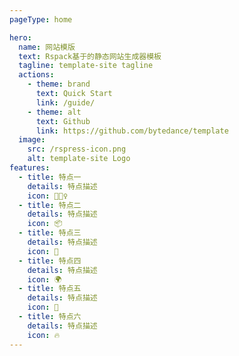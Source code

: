 ```yaml
---
pageType: home

hero:
  name: 网站模版
  text: Rspack基于的静态网站生成器模板
  tagline: template-site tagline
  actions:
    - theme: brand
      text: Quick Start
      link: /guide/
    - theme: alt
      text: Github
      link: https://github.com/bytedance/template
  image:
    src: /rspress-icon.png
    alt: template-site Logo
features:
  - title: 特点一
    details: 特点描述
    icon: 🏃🏻‍♀️
  - title: 特点二
    details: 特点描述
    icon: 📦
  - title: 特点三
    details: 特点描述
    icon: 🎨
  - title: 特点四
    details: 特点描述
    icon: 🌍
  - title: 特点五
    details: 特点描述
    icon: 🌈
  - title: 特点六
    details: 特点描述
    icon: 🔥
---
```

